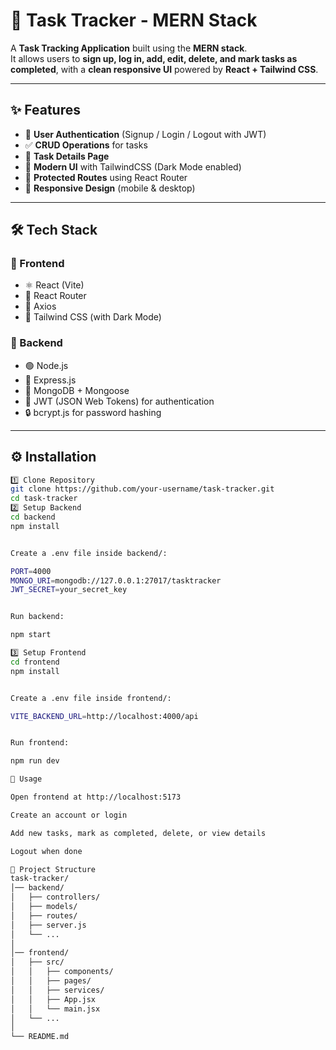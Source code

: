 # 🚀 Task Tracker - MERN Stack

A **Task Tracking Application** built using the **MERN stack**.  
It allows users to **sign up, log in, add, edit, delete, and mark tasks as completed**, with a **clean responsive UI** powered by **React + Tailwind CSS**.

---

## ✨ Features

- 🔐 **User Authentication** (Signup / Login / Logout with JWT)  
- ✅ **CRUD Operations** for tasks  
- 📑 **Task Details Page**  
- 🎨 **Modern UI** with TailwindCSS (Dark Mode enabled)  
- 🔄 **Protected Routes** using React Router  
- 📱 **Responsive Design** (mobile & desktop)

---

## 🛠️ Tech Stack

### 🔹 Frontend
- ⚛️ React (Vite)  
- 🔗 React Router  
- 📡 Axios  
- 🎨 Tailwind CSS (with Dark Mode)

### 🔹 Backend
- 🟢 Node.js  
- 🚂 Express.js  
- 🍃 MongoDB + Mongoose  
- 🔑 JWT (JSON Web Tokens) for authentication  
- 🔒 bcrypt.js for password hashing  

---

## ⚙️ Installation


```bash
1️⃣ Clone Repository
git clone https://github.com/your-username/task-tracker.git
cd task-tracker
2️⃣ Setup Backend
cd backend
npm install


Create a .env file inside backend/:

PORT=4000
MONGO_URI=mongodb://127.0.0.1:27017/tasktracker
JWT_SECRET=your_secret_key


Run backend:

npm start

3️⃣ Setup Frontend
cd frontend
npm install


Create a .env file inside frontend/:

VITE_BACKEND_URL=http://localhost:4000/api


Run frontend:

npm run dev

🚀 Usage

Open frontend at http://localhost:5173

Create an account or login

Add new tasks, mark as completed, delete, or view details

Logout when done

📂 Project Structure
task-tracker/
│── backend/
│   ├── controllers/
│   ├── models/
│   ├── routes/
│   ├── server.js
│   └── ...
│
│── frontend/
│   ├── src/
│   │   ├── components/
│   │   ├── pages/
│   │   ├── services/
│   │   ├── App.jsx
│   │   └── main.jsx
│   └── ...
│
└── README.md

